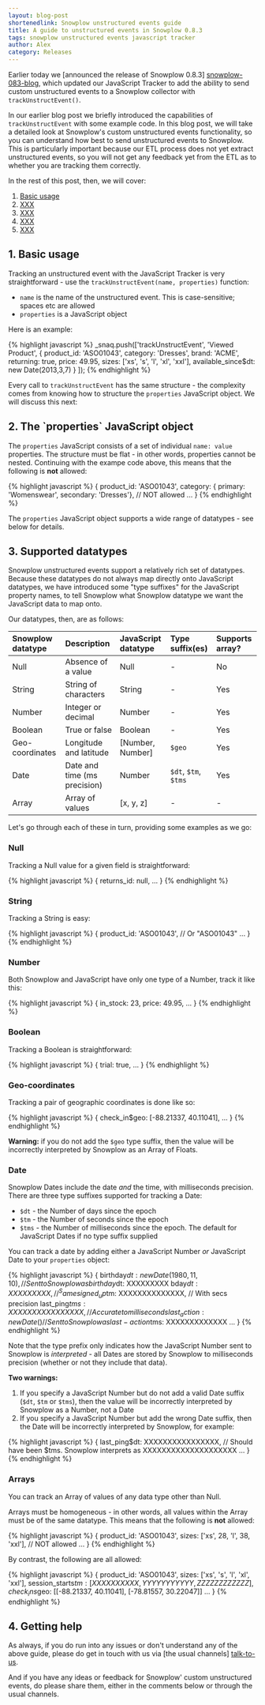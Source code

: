 ```yaml
---
layout: blog-post
shortenedlink: Snowplow unstructured events guide
title: A guide to unstructured events in Snowplow 0.8.3
tags: snowplow unstructured events javascript tracker
author: Alex
category: Releases
---
```


Earlier today we [announced the release of Snowplow 0.8.3] [snowplow-083-blog], which updated our JavaScript Tracker to add the ability to send custom unstructured events to a Snowplow collector with `trackUnstructEvent()`.

In our earlier blog post we briefly introduced the capabilities of `trackUnstructEvent` with some example code. In this blog post, we will take a detailed look at Snowplow's custom unstructured events functionality, so you can understand how best to send unstructured events to Snowplow. This is particularly important because our ETL process does not yet extract unstructured events, so you will not get any feedback yet from the ETL as to whether you are tracking them correctly.

In the rest of this post, then, we will cover:

1. [Basic usage](/blog/2013/04/12/snowplow-0.8.1-released-with-referer-url-parsing#referer-parsing)
2. [XXX](/blog/2013/04/12/snowplow-0.8.1-released-with-referer-url-parsing#example-data)
3. [XXX](/blog/2013/04/12/snowplow-0.8.1-released-with-referer-url-parsing#upgrading-usage)
4. [XXX]()
4. [XXX](/blog/2013/04/12/snowplow-0.8.1-released-with-referer-url-parsing#help)

<!--more-->

<h2><a name="basic-usage">1. Basic usage</a></h2>

Tracking an unstructured event with the JavaScript Tracker is very straightforward - use the `trackUnstructEvent(name, properties)` function:

* `name` is the name of the unstructured event. This is case-sensitive; spaces etc are allowed
* `properties` is a JavaScript object

Here is an example:

{% highlight javascript %}
_snaq.push(['trackUnstructEvent', 'Viewed Product',
                {
                    product_id: 'ASO01043',
                    category: 'Dresses',
                    brand: 'ACME',
                    returning: true,
                    price: 49.95,
                    sizes: ['xs', 's', 'l', 'xl', 'xxl'],
                    available_since$dt: new Date(2013,3,7)
                }
            ]);
{% endhighlight %}

Every call to `trackUnstructEvent` has the same structure - the complexity comes from knowing how to structure the `properties` JavaScript object. We will discuss this next:

<h2><a name="properties-object">2. The `properties` JavaScript object</a></h2>

The `properties` JavaScript consists of a set of individual `name: value` properties. The structure must be flat - in other words, properties cannot be nested. Continuing with the exampe code above, this means that the following is **not** allowed:

{% highlight javascript %}
{
    product_id: 'ASO01043',
    category: { primary: 'Womenswear', secondary: 'Dresses'}, // NOT allowed
    ...
}
{% endhighlight %}

The `properties` JavaScript object supports a wide range of datatypes - see below for details.

<h2><a name="supported-datatypes">3. Supported datatypes</a></h2>

Snowplow unstructured events support a relatively rich set of datatypes. Because these datatypes do not always map directly onto JavaScript datatypes, we have introduced some "type suffixes" for the JavaScript property names, to tell Snowplow what Snowplow datatype we want the JavaScript data to map onto.

Our datatypes, then, are as follows:

| Snowplow datatype | Description                  | JavaScript datatype  | Type suffix(es)      | Supports array? |
|:------------------|:-----------------------------|:---------------------|:---------------------|:----------------|
| Null              | Absence of a value           | Null                 | -                    | No              |
| String            | String of characters         | String               | -                    | Yes             |
| Number            | Integer or decimal           | Number               | -                    | Yes             |
| Boolean           | True or false                | Boolean              | -                    | Yes             |
| Geo-coordinates   | Longitude and latitude       | \[Number, Number\]     | `$geo`               | Yes             |
| Date              | Date and time (ms precision) | Number               | `$dt`, `$tm`, `$tms` | Yes             |
| Array             | Array of values              | \[x, y, z\]            | -                    | -               |

Let's go through each of these in turn, providing some examples as we go:

### Null

Tracking a Null value for a given field is straightforward:

{% highlight javascript %}
{
    returns_id: null,
    ...
}
{% endhighlight %}

### String

Tracking a String is easy:

{% highlight javascript %}
{
    product_id: 'ASO01043', // Or "ASO01043"
    ...
}
{% endhighlight %}

### Number

Both Snowplow and JavaScript have only one type of a Number, track it like this:

{% highlight javascript %}
{
    in_stock: 23,
    price: 49.95,
    ...
}
{% endhighlight %}

### Boolean

Tracking a Boolean is straightforward:

{% highlight javascript %}
{
    trial: true,
    ...
}
{% endhighlight %}

### Geo-coordinates

Tracking a pair of geographic coordinates is done like so:

{% highlight javascript %}
{
    check_in$geo: [-88.21337, 40.11041],
    ...
}
{% endhighlight %}

**Warning:** if you do not add the `$geo` type suffix, then the value will be incorrectly interpreted by Snowplow as an Array of Floats.

### Date

Snowplow Dates include the date _and_ the time, with milliseconds precision. There are three type suffixes supported for tracking a Date:

* `$dt` - the Number of days since the epoch
* `$tm` - the Number of seconds since the epoch
* `$tms` - the Number of milliseconds since the epoch. The default for JavaScript Dates if no type suffix supplied

You can track a date by adding either a JavaScript Number _or_ JavaScript Date to your `properties` object:

{% highlight javascript %}
{
    birthday$dt: new Date(1980,11,10), // Sent to Snowplow as birthday$dt: XXXXXXXXX
    bday$dt: XXXXXXXXX, // ^ Same
    signed_up$tm: XXXXXXXXXXXXXX, // With secs precision
    last_ping$tms: XXXXXXXXXXXXXXXX, // Accurate to milliseconds
    last_action: new Date() // Sent to Snowplow as last-action$tms: XXXXXXXXXXXXX
    ...
}
{% endhighlight %}

Note that the type prefix only indicates how the JavaScript Number sent to Snowplow is _interpreted_ - all Dates are stored by Snowplow to milliseconds precision (whether or not they include that data).

**Two warnings:**

1. If you specify a JavaScript Number but do not add a valid Date suffix (`$dt`, `$tm` or `$tms`), then the value will be incorrectly interpreted by Snowplow as a Number, not a Date
2. If you specify a JavaScript Number but add the wrong Date suffix, then the Date will be incorrectly interpreted by Snowplow, for example:

{% highlight javascript %}
{
    last_ping$dt: XXXXXXXXXXXXXXXX, // Should have been $tms. Snowplow interprets as XXXXXXXXXXXXXXXXXXXX
    ...
}
{% endhighlight %}

### Arrays

You can track an Array of values of any data type other than Null.

Arrays must be homogeneous - in other words, all values within the Array must be of the same datatype. This means that the following is **not** allowed:

{% highlight javascript %}
{
    product_id: 'ASO01043',
    sizes: ['xs', 28, 'l', 38, 'xxl'], // NOT allowed
    ...
}
{% endhighlight %}

By contrast, the following are all allowed:

{% highlight javascript %}
{
    product_id: 'ASO01043',
    sizes: ['xs', 's', 'l', 'xl', 'xxl'],
    session_starts$tm: [XXXXXXXXXX, YYYYYYYYYYY, ZZZZZZZZZZZZ],
    check_ins$geo: [[-88.21337, 40.11041], [-78.81557, 30.22047]]
    ...
}
{% endhighlight %}

<h2><a name="help">4. Getting help</a></h2>

As always, if you do run into any issues or don't understand any of the above guide, please do get in touch with us via [the usual channels] [talk-to-us].

And if you have any ideas or feedback for Snowplow' custom unstructured events, do please share them, either in the comments below or through the usual channels.

[snowplow-083-blog]: http://xxx
[talk-to-us]: https://github.com/snowplow/snowplow/wiki/Talk-to-us